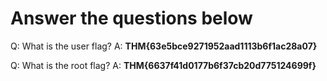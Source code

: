 # Answer the questions below

Q: What is the user flag?
A: **THM{63e5bce9271952aad1113b6f1ac28a07}**

Q: What is the root flag?
A: **THM{6637f41d0177b6f37cb20d775124699f}**


